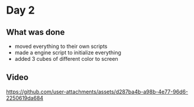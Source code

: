 # Day 2

## What was done

- moved everything to their own scripts
- made a engine script to initialize everything
- added 3 cubes of different color to screen

## Video

https://github.com/user-attachments/assets/d287ba4b-a98b-4e77-96d6-2250619da684
